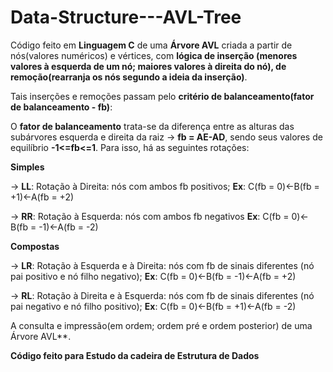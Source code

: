 # Data-Structure---AVL-Tree

Código feito em **Linguagem C** de uma **Árvore AVL** criada a partir de nós(valores numéricos) e vértices, com **lógica de inserção (menores valores à esquerda de um nó; maiores valores à direita do nó), de remoção(rearranja os nós segundo a ideia da inserção)**.

Tais inserções e remoções passam pelo **critério de balanceamento(fator de balanceamento - fb)**:

O **fator de balanceamento** trata-se da diferença entre as alturas das subárvores esquerda e direita da raiz -> **fb = AE-AD**, sendo seus valores de equilíbrio **-1<=fb<=1**. Para isso, há as seguintes rotações:

**Simples**

   -> **LL**: Rotação à Direita: nós com ambos fb positivos; **Ex**:  C(fb = 0)<-B(fb = +1)<-A(fb = +2)

   -> **RR**: Rotação à Esquerda: nós com ambos fb negativos **Ex**:  C(fb = 0)<-B(fb = -1)<-A(fb = -2)

**Compostas**

   -> **LR**: Rotação à Esquerda e à Direita: nós com fb de sinais diferentes (nó pai positivo e nó filho negativo);
   **Ex**:  C(fb = 0)<-B(fb = -1)<-A(fb = +2)

   -> **RL**: Rotação à Direita e à Esquerda: nós com fb de sinais diferentes (nó pai negativo e nó filho positivo);
   **Ex**:  C(fb = 0)<-B(fb = +1)<-A(fb = -2)


A consulta e impressão(em ordem; ordem pré e ordem posterior) de uma Árvore AVL**.

**Código feito para Estudo da cadeira de Estrutura de Dados**
